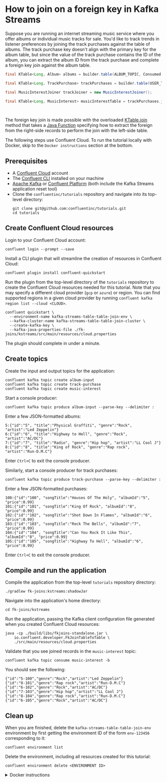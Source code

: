 <!-- title: How to join on a foreign key in Kafka Streams -->
<!-- description: In this tutorial, learn how to join on a foreign key in Kafka Streams, with step-by-step instructions and supporting code. -->

# How to join on a foreign key in Kafka Streams

Suppose you are running an internet streaming music service where you offer albums or individual music tracks for sale. You'd like to track trends in listener preferences by joining the track purchases against the table of albums. The track purchase key doesn't align with the primary key for the album table, but since the value of the track purchase contains the ID of the album, you can extract the album ID from the track purchase and complete a foreign key join against the album table.

```java
final KTable<Long, Album> albums = builder.table(ALBUM_TOPIC, Consumed.with(longSerde, albumSerde));

final KTable<Long, TrackPurchase> trackPurchases = builder.table(USER_TRACK_PURCHASE_TOPIC, Consumed.with(longSerde, trackPurchaseSerde));

final MusicInterestJoiner trackJoiner = new MusicInterestJoiner();

final KTable<Long, MusicInterest> musicInterestTable = trackPurchases.join(albums,
                                                                           TrackPurchase::albumId,
                                                                           trackJoiner);
```

The foreign key join is made possible with the overloaded [KTable.join](https://javadoc.io/static/org.apache.kafka/kafka-streams/3.6.1/org/apache/kafka/streams/kstream/KTable.html#join-org.apache.kafka.streams.kstream.KTable-java.util.function.Function-org.apache.kafka.streams.kstream.ValueJoiner-) method that takes a [Java Function](https://docs.oracle.com/en/java/javase/17/docs/api/java.base/java/util/function/Function.html) specifying how to extract the foreign from the right-side records to perform the join with the left-side table.

The following steps use Confluent Cloud. To run the tutorial locally with Docker, skip to the `Docker instructions` section at the bottom.

## Prerequisites

* A [Confluent Cloud](https://confluent.cloud/signup) account
* The [Confluent CLI](https://docs.confluent.io/confluent-cli/current/install.html) installed on your machine
* [Apache Kafka](https://kafka.apache.org/downloads) or [Confluent Platform](https://docs.confluent.io/platform/current/installation/installing_cp/zip-tar.html) (both include the Kafka Streams application reset tool)
* Clone the `confluentinc/tutorials` repository and navigate into its top-level directory:
  ```shell
  git clone git@github.com:confluentinc/tutorials.git
  cd tutorials
  ```

## Create Confluent Cloud resources

Login to your Confluent Cloud account:

```shell
confluent login --prompt --save
```

Install a CLI plugin that will streamline the creation of resources in Confluent Cloud:

```shell
confluent plugin install confluent-quickstart
```

Run the plugin from the top-level directory of the `tutorials` repository to create the Confluent Cloud resources needed for this tutorial. Note that you may specify a different cloud provider (`gcp` or `azure`) or region. You can find supported regions in a given cloud provider by running `confluent kafka region list --cloud <CLOUD>`.

```shell
confluent quickstart \
  --environment-name kafka-streams-table-table-join-env \
  --kafka-cluster-name kafka-streams-table-table-join-cluster \
  --create-kafka-key \
  --kafka-java-properties-file ./fk-joins/kstreams/src/main/resources/cloud.properties
```

The plugin should complete in under a minute.

## Create topics

Create the input and output topics for the application:

```shell
confluent kafka topic create album-input
confluent kafka topic create track-purchase
confluent kafka topic create music-interest
```

Start a console producer:

```shell
confluent kafka topic produce album-input --parse-key --delimiter :
```

Enter a few JSON-formatted albums:

```plaintext
5:{"id":"5", "title":"Physical Graffiti", "genre":"Rock", "artist":"Led Zeppelin"}
6:{"id":"6", "title":"Highway to Hell", "genre":"Rock", "artist":"AC/DC"}
7:{"id":"7", "title":"Radio", "genre":"Hip hop", "artist":"LL Cool J"}
8:{"id":"8", "title":"King of Rock", "genre":"Rap rock", "artist":"Run-D.M.C"}
```

Enter `Ctrl+C` to exit the console producer.

Similarly, start a console producer for track purchases:

```shell
confluent kafka topic produce track-purchase --parse-key --delimiter :
```

Enter a few JSON-formatted purchases:

```plaintext
100:{"id":"100", "songTitle":"Houses Of The Holy", "albumId":"5", "price":0.99}
101:{"id":"101", "songTitle":"King Of Rock", "albumId":"8", "price":0.99}
102:{"id":"102", "songTitle":"Shot Down In Flames", "albumId":"6", "price":0.99}
103:{"id":"103", "songTitle":"Rock The Bells", "albumId":"7", "price":0.99}
104:{"id":"104", "songTitle":"Can You Rock It Like This", "albumId":"8", "price":0.99}
105:{"id":"105", "songTitle":"Highway To Hell", "albumId":"6", "price":0.99}
```

Enter `Ctrl+C` to exit the console producer.

## Compile and run the application

Compile the application from the top-level `tutorials` repository directory:

```shell
./gradlew fk-joins:kstreams:shadowJar
```

Navigate into the application's home directory:

```shell
cd fk-joins/kstreams
```

Run the application, passing the Kafka client configuration file generated when you created Confluent Cloud resources:

```shell
java -cp ./build/libs/fkjoins-standalone.jar \
    io.confluent.developer.FkJoinTableToTable \
    ./src/main/resources/cloud.properties
```

Validate that you see joined records in the `music-interest` topic:

```shell
confluent kafka topic consume music-interest -b
```

You should see the following:

```shell
{"id":"5-100","genre":"Rock","artist":"Led Zeppelin"}
{"id":"8-101","genre":"Rap rock","artist":"Run-D.M.C"}
{"id":"6-102","genre":"Rock","artist":"AC/DC"}
{"id":"7-103","genre":"Hip hop","artist":"LL Cool J"}
{"id":"8-104","genre":"Rap rock","artist":"Run-D.M.C"}
{"id":"6-105","genre":"Rock","artist":"AC/DC"}
```

## Clean up

When you are finished, delete the `kafka-streams-table-table-join-env` environment by first getting the environment ID of the form `env-123456` corresponding to it:

```shell
confluent environment list
```

Delete the environment, including all resources created for this tutorial:

```shell
confluent environment delete <ENVIRONMENT ID>
```

<details>
  <summary>Docker instructions</summary>

  ## Prerequisites

  * Docker running via [Docker Desktop](https://docs.docker.com/desktop/) or [Docker Engine](https://docs.docker.com/engine/install/)
  * [Docker Compose](https://docs.docker.com/compose/install/). Ensure that the command `docker compose version` succeeds.
  * Clone the `confluentinc/tutorials` repository and navigate into its top-level directory:
    ```shell
    git clone git@github.com:confluentinc/tutorials.git
    cd tutorials
    ```

  ## Start Kafka in Docker

  Start Kafka with the following command run from the top-level `tutorials` repository directory:

  ```shell
  docker compose -f ./docker/docker-compose-kafka.yml up -d
  ```

  ## Create topics

  Open a shell in the broker container:

  ```shell
  docker exec -it broker /bin/bash
  ```

  Create the input and output topics for the application:

  ```shell
  kafka-topics --bootstrap-server localhost:9092 --create --topic album-input
  kafka-topics --bootstrap-server localhost:9092 --create --topic track-purchase
  kafka-topics --bootstrap-server localhost:9092 --create --topic music-interest
  ```

  Start a console producer:

  ```shell
  kafka-console-producer --bootstrap-server localhost:9092 --topic album-input \
      --property "parse.key=true" --property "key.separator=:"
  ```

  Enter a few JSON-formatted albums:

  ```plaintext
  5:{"id":"5", "title":"Physical Graffiti", "genre":"Rock", "artist":"Led Zeppelin"}
  6:{"id":"6", "title":"Highway to Hell", "genre":"Rock", "artist":"AC/DC"}
  7:{"id":"7", "title":"Radio", "genre":"Hip hop", "artist":"LL Cool J"}
  8:{"id":"8", "title":"King of Rock", "genre":"Rap rock", "artist":"Run-D.M.C"}
  ```
  
  Enter `Ctrl+C` to exit the console producer.

  Similarly, start a console producer for track purchases:

  ```shell
  kafka-console-producer --bootstrap-server localhost:9092 --topic track-purchase \
      --property "parse.key=true" --property "key.separator=:"
  ```

  Enter a few JSON-formatted purchases:

  ```plaintext
  100:{"id":"100", "songTitle":"Houses Of The Holy", "albumId":"5", "price":0.99}
  101:{"id":"101", "songTitle":"King Of Rock", "albumId":"8", "price":0.99}
  102:{"id":"102", "songTitle":"Shot Down In Flames", "albumId":"6", "price":0.99}
  103:{"id":"103", "songTitle":"Rock The Bells", "albumId":"7", "price":0.99}
  104:{"id":"104", "songTitle":"Can You Rock It Like This", "albumId":"8", "price":0.99}
  105:{"id":"105", "songTitle":"Highway To Hell", "albumId":"6", "price":0.99}
  ```

  Enter `Ctrl+C` to exit the console producer.

  ## Compile and run the application

  On your local machine, compile the app:

  ```shell
  ./gradlew fk-joins:kstreams:shadowJar
  ```

  Navigate into the application's home directory:

  ```shell
  cd fk-joins/kstreams
  ```

  Run the application, passing the `local.properties` Kafka client configuration file that points to the broker's bootstrap servers endpoint at `localhost:9092`:

  ```shell
  java -cp ./build/libs/fkjoins-standalone.jar \
      io.confluent.developer.FkJoinTableToTable \
      ./src/main/resources/local.properties
  ```

  Validate that you see joined records in the `music-interest` topic. In the broker container shell:

  ```shell
  kafka-console-consumer --bootstrap-server localhost:9092 --topic music-interest --from-beginning
  ```

  You should see the following:

  ```shell
  {"id":"5-100","genre":"Rock","artist":"Led Zeppelin"}
  {"id":"8-101","genre":"Rap rock","artist":"Run-D.M.C"}
  {"id":"6-102","genre":"Rock","artist":"AC/DC"}
  {"id":"7-103","genre":"Hip hop","artist":"LL Cool J"}
  {"id":"8-104","genre":"Rap rock","artist":"Run-D.M.C"}
  {"id":"6-105","genre":"Rock","artist":"AC/DC"}
  ```

  ## Clean up

  From your local machine, stop the broker container:

  ```shell
  docker compose -f ./docker/docker-compose-kafka.yml down
  ```
</details>

